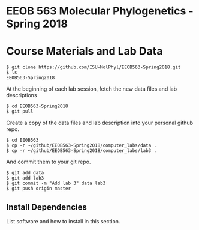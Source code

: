 # EEOB 563 Molecular Phylogenetics - Spring 2018


# Course Materials and Lab Data

```
$ git clone https://github.com/ISU-MolPhyl/EEOB563-Spring2018.git
$ ls
EEOB563-Spring2018
```

At the beginning of each lab session, fetch the new data files and lab descriptions

```
$ cd EEOB563-Spring2018
$ git pull
```

Create a copy of the data files and lab description into your personal github repo.

```
$ cd EE0B563
$ cp -r ~/github/EEOB563-Spring2018/computer_labs/data .
$ cp -r ~/github/EEOB563-Spring2018/computer_labs/lab3 .
```

And commit them to your git repo.

```
$ git add data
$ git add lab3
$ git commit -m "Add lab 3" data lab3
$ git push origin master
```

## Install Dependencies
List software and how to install in this section.